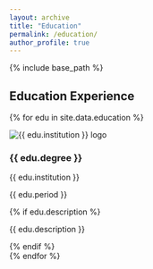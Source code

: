 ```yaml
---
layout: archive
title: "Education"
permalink: /education/
author_profile: true
---
```


{% include base_path %}

## Education Experience

{% for edu in site.data.education %}
<div class="edu-row">
  <div class="edu-logo">
    <img src="{{ edu.logo | prepend: '/images/' | relative_url }}" alt="{{ edu.institution }} logo">
  </div>
  <div class="edu-text">
    <h3>{{ edu.degree }}</h3>
    <p class="institution">{{ edu.institution }}</p>
    <p class="date">{{ edu.period }}</p>
    {% if edu.description %}<p class="description">{{ edu.description }}</p>{% endif %}
  </div>
</div>
{% endfor %}
